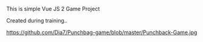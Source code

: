 This is simple Vue JS 2 Game Project 

Created during training..

https://github.com/Dia7/Punchbag-game/blob/master/Punchback-Game.jpg
